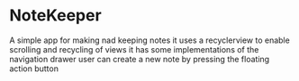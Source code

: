 # NoteKeeper
A simple app for making nad keeping notes
it uses a recyclerview to enable scrolling
and recycling of views
it has some implementations of the navigation drawer
user can create a new note by pressing the floating action button
